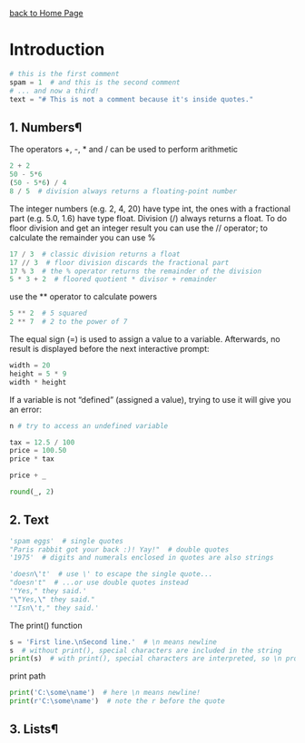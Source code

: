 [back to Home Page](/README.md)
# Introduction

``` python
# this is the first comment
spam = 1  # and this is the second comment
# ... and now a third!
text = "# This is not a comment because it's inside quotes."
```

## 1. Numbers¶
The operators +, -, * and / can be used to perform arithmetic
``` python
2 + 2
50 - 5*6
(50 - 5*6) / 4
8 / 5  # division always returns a floating-point number
```

The integer numbers (e.g. 2, 4, 20) have type int,
the ones with a fractional part (e.g. 5.0, 1.6) have type float.
Division (/) always returns a float.
To do floor division and get an integer result you can use the // operator;
to calculate the remainder you can use %
``` python
17 / 3  # classic division returns a float
17 // 3  # floor division discards the fractional part
17 % 3  # the % operator returns the remainder of the division
5 * 3 + 2  # floored quotient * divisor + remainder
```

use the ** operator to calculate powers
``` python
5 ** 2  # 5 squared
2 ** 7  # 2 to the power of 7
```

The equal sign (=) is used to assign a value to a variable. Afterwards, no result is displayed before the next interactive prompt:
``` python
width = 20
height = 5 * 9
width * height
```

If a variable is not “defined” (assigned a value), trying to use it will give you an error:
``` python
n # try to access an undefined variable
```

``` python
tax = 12.5 / 100
price = 100.50
price * tax
```

``` python
price + _
```

``` python
round(_, 2)
```

## 2. Text

``` python
'spam eggs'  # single quotes
"Paris rabbit got your back :)! Yay!"  # double quotes
'1975'  # digits and numerals enclosed in quotes are also strings
```

``` python
'doesn\'t'  # use \' to escape the single quote...
"doesn't"  # ...or use double quotes instead
'"Yes," they said.'
"\"Yes,\" they said."
'"Isn\'t," they said.'
```

The print() function
``` python
s = 'First line.\nSecond line.'  # \n means newline
s  # without print(), special characters are included in the string
print(s)  # with print(), special characters are interpreted, so \n produces new line
```
print path

``` python
print('C:\some\name')  # here \n means newline!
print(r'C:\some\name')  # note the r before the quote
```

## 3. Lists¶
